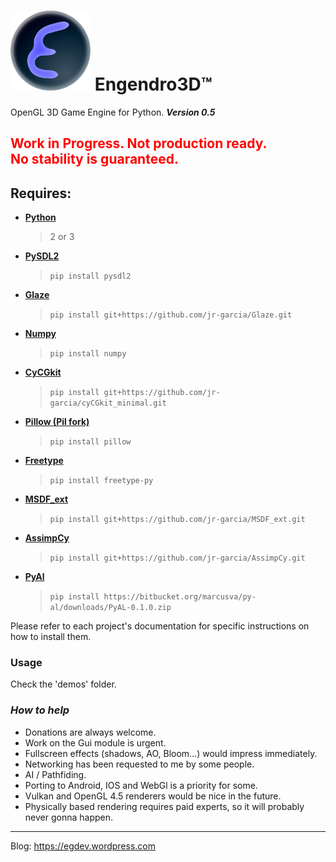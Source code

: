 # ![e3d_Logo](./e3d/defaults/textures/e3dlogo.png) Engendro3D™

OpenGL 3D Game Engine for Python. **_Version 0.5_**

<h2><font color =red>Work in Progress. Not production ready.<br> No stability is guaranteed.</font></h1>

## Requires:

* **[Python](https://www.python.org/)** 
    > 2 or 3

* **[PySDL2](http://pysdl2.readthedocs.org/)** 
    > `pip install pysdl2`
* **[Glaze](https://github.com/jr-garcia/Glaze)** 
    > `pip install git+https://github.com/jr-garcia/Glaze.git`
* **[Numpy](http://www.numpy.org/)**
    > `pip install numpy`
* **[CyCGkit](https://github.com/jr-garcia/cyCGkit_minimal)** 
    > `pip install git+https://github.com/jr-garcia/cyCGkit_minimal.git`    
* **[Pillow (Pil fork)](https://python-pillow.org/)**
    > `pip install pillow`
* **[Freetype](https://github.com/rougier/freetype-py)**
    > `pip install freetype-py`
* **[MSDF_ext](https://github.com/jr-garcia/MSDF_ext)** 
    > `pip install git+https://github.com/jr-garcia/MSDF_ext.git`
* **[AssimpCy](https://github.com/jr-garcia/AssimpCy)** 
    > `pip install git+https://github.com/jr-garcia/AssimpCy.git`
* **[PyAl](http://pythonhosted.org/PyAL/)** 
    > `pip install https://bitbucket.org/marcusva/py-al/downloads/PyAL-0.1.0.zip`                
        
Please refer to each project's documentation for specific instructions on how to install them.

### Usage

Check the 'demos' folder.

### **_How to help_**

* Donations are always welcome.
* Work on the Gui module is urgent.
* Fullscreen effects (shadows, AO, Bloom...) would impress immediately.
* Networking has been requested to me by some people.
* AI / Pathfiding.
* Porting to Android, IOS and WebGl is a priority for some. 
* Vulkan and OpenGL 4.5 renderers would be nice in the future.
* Physically based rendering requires paid experts, so it will probably never gonna happen.
 
 <hr>
 
 Blog: https://egdev.wordpress.com